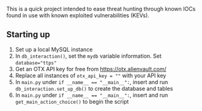 This is a quick project intended to ease threat hunting through known IOCs found in use with known exploited vulnerabilities (KEVs).

## Starting up
1. Set up a local MySQL instance
2. In `db_interaction()`, set the `mydb` variable information. Set `database="ttps"`
3. Get an OTX API key for free from https://otx.alienvault.com/
4. Replace all instances of `otx_api_key = ""` with your API key
5. In `main.py` under `if __name__ == "__main__":`, insert and run `db_interaction.set_up_db()` to create the database and tables
6. In `main.py` under `if __name__ == "__main__":`, insert and run `get_main_action_choice()` to begin the script
